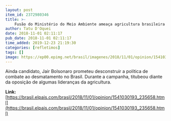 ```yaml
---
layout: post
item_id: 2372980346
title: >-
    Fusão do Ministério do Meio Ambiente ameaça agricultura brasileira
author: Tatu D'Oquei
date: 2018-11-01 02:11:17
pub_date: 2018-11-01 02:11:17
time_added: 2019-12-23 21:19:30
categories: [refletimos]
tags: []
image: https://ep00.epimg.net/brasil/imagenes/2018/11/01/opinion/1541030193_235658_1541030560_rrss_normal.jpg
---
```


Ainda candidato, Jair Bolsonaro prometeu desconstruir a política de combate ao desmatamento no Brasil. Durante a campanha, titubeou diante da oposição de algumas lideranças da agricultura.

**Link:** [https://brasil.elpais.com/brasil/2018/11/01/opinion/1541030193_235658.html](https://brasil.elpais.com/brasil/2018/11/01/opinion/1541030193_235658.html)

